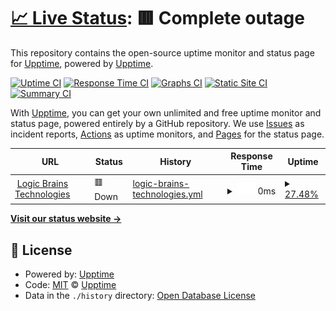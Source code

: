 # [📈 Live Status](https://demo.upptime.js.org): <!--live status--> **🟥 Complete outage**

This repository contains the open-source uptime monitor and status page for [Upptime](https://upptime.js.org), powered by [Upptime](https://github.com/upptime/upptime).

[![Uptime CI](https://github.com/Logic-Brains-Technologies/logicbrains-upptime/workflows/Uptime%20CI/badge.svg)](https://github.com/Logic-Brains-Technologies/logicbrains-upptime/actions?query=workflow%3A%22Uptime+CI%22)
[![Response Time CI](https://github.com/Logic-Brains-Technologies/logicbrains-upptime/workflows/Response%20Time%20CI/badge.svg)](https://github.com/Logic-Brains-Technologies/logicbrains-upptime/actions?query=workflow%3A%22Response+Time+CI%22)
[![Graphs CI](https://github.com/Logic-Brains-Technologies/logicbrains-upptime/workflows/Graphs%20CI/badge.svg)](https://github.com/Logic-Brains-Technologies/logicbrains-upptime/actions?query=workflow%3A%22Graphs+CI%22)
[![Static Site CI](https://github.com/Logic-Brains-Technologies/logicbrains-upptime/workflows/Static%20Site%20CI/badge.svg)](https://github.com/Logic-Brains-Technologies/logicbrains-upptime/actions?query=workflow%3A%22Static+Site+CI%22)
[![Summary CI](https://github.com/Logic-Brains-Technologies/logicbrains-upptime/workflows/Summary%20CI/badge.svg)](https://github.com/Logic-Brains-Technologies/logicbrains-upptime/actions?query=workflow%3A%22Summary+CI%22)

With [Upptime](https://upptime.js.org), you can get your own unlimited and free uptime monitor and status page, powered entirely by a GitHub repository. We use [Issues](https://github.com/upptime/upptime/issues) as incident reports, [Actions](https://github.com/Logic-Brains-Technologies/logicbrains-upptime/actions) as uptime monitors, and [Pages](https://demo.upptime.js.org) for the status page.

<!--start: status pages-->
<!-- This summary is generated by Upptime (https://github.com/upptime/upptime) -->
<!-- Do not edit this manually, your changes will be overwritten -->
<!-- prettier-ignore -->
| URL | Status | History | Response Time | Uptime |
| --- | ------ | ------- | ------------- | ------ |
| <img alt="" src="https://favicons.githubusercontent.com/logicbrains.cl" height="13"> [Logic Brains Technologies](https://logicbrains.cl) | 🟥 Down | [logic-brains-technologies.yml](https://github.com/Logic-Brains-Technologies/logicbrains-upptime/commits/HEAD/history/logic-brains-technologies.yml) | <details><summary><img alt="Response time graph" src="./graphs/logic-brains-technologies/response-time-week.png" height="20"> 0ms</summary><br><a href="https://status.logicbrains.cl/history/logic-brains-technologies"><img alt="Response time 0" src="https://img.shields.io/endpoint?url=https%3A%2F%2Fraw.githubusercontent.com%2FLogic-Brains-Technologies%2Flogicbrains-upptime%2FHEAD%2Fapi%2Flogic-brains-technologies%2Fresponse-time.json"></a><br><a href="https://status.logicbrains.cl/history/logic-brains-technologies"><img alt="24-hour response time 0" src="https://img.shields.io/endpoint?url=https%3A%2F%2Fraw.githubusercontent.com%2FLogic-Brains-Technologies%2Flogicbrains-upptime%2FHEAD%2Fapi%2Flogic-brains-technologies%2Fresponse-time-day.json"></a><br><a href="https://status.logicbrains.cl/history/logic-brains-technologies"><img alt="7-day response time 0" src="https://img.shields.io/endpoint?url=https%3A%2F%2Fraw.githubusercontent.com%2FLogic-Brains-Technologies%2Flogicbrains-upptime%2FHEAD%2Fapi%2Flogic-brains-technologies%2Fresponse-time-week.json"></a><br><a href="https://status.logicbrains.cl/history/logic-brains-technologies"><img alt="30-day response time 0" src="https://img.shields.io/endpoint?url=https%3A%2F%2Fraw.githubusercontent.com%2FLogic-Brains-Technologies%2Flogicbrains-upptime%2FHEAD%2Fapi%2Flogic-brains-technologies%2Fresponse-time-month.json"></a><br><a href="https://status.logicbrains.cl/history/logic-brains-technologies"><img alt="1-year response time 0" src="https://img.shields.io/endpoint?url=https%3A%2F%2Fraw.githubusercontent.com%2FLogic-Brains-Technologies%2Flogicbrains-upptime%2FHEAD%2Fapi%2Flogic-brains-technologies%2Fresponse-time-year.json"></a></details> | <details><summary><a href="https://status.logicbrains.cl/history/logic-brains-technologies">27.48%</a></summary><a href="https://status.logicbrains.cl/history/logic-brains-technologies"><img alt="All-time uptime 27.48%" src="https://img.shields.io/endpoint?url=https%3A%2F%2Fraw.githubusercontent.com%2FLogic-Brains-Technologies%2Flogicbrains-upptime%2FHEAD%2Fapi%2Flogic-brains-technologies%2Fuptime.json"></a><br><a href="https://status.logicbrains.cl/history/logic-brains-technologies"><img alt="24-hour uptime 27.48%" src="https://img.shields.io/endpoint?url=https%3A%2F%2Fraw.githubusercontent.com%2FLogic-Brains-Technologies%2Flogicbrains-upptime%2FHEAD%2Fapi%2Flogic-brains-technologies%2Fuptime-day.json"></a><br><a href="https://status.logicbrains.cl/history/logic-brains-technologies"><img alt="7-day uptime 27.48%" src="https://img.shields.io/endpoint?url=https%3A%2F%2Fraw.githubusercontent.com%2FLogic-Brains-Technologies%2Flogicbrains-upptime%2FHEAD%2Fapi%2Flogic-brains-technologies%2Fuptime-week.json"></a><br><a href="https://status.logicbrains.cl/history/logic-brains-technologies"><img alt="30-day uptime 27.48%" src="https://img.shields.io/endpoint?url=https%3A%2F%2Fraw.githubusercontent.com%2FLogic-Brains-Technologies%2Flogicbrains-upptime%2FHEAD%2Fapi%2Flogic-brains-technologies%2Fuptime-month.json"></a><br><a href="https://status.logicbrains.cl/history/logic-brains-technologies"><img alt="1-year uptime 27.48%" src="https://img.shields.io/endpoint?url=https%3A%2F%2Fraw.githubusercontent.com%2FLogic-Brains-Technologies%2Flogicbrains-upptime%2FHEAD%2Fapi%2Flogic-brains-technologies%2Fuptime-year.json"></a></details>

<!--end: status pages-->

[**Visit our status website →**](https://status.logicbrains.cl)

## 📄 License

- Powered by: [Upptime](https://github.com/upptime/upptime)
- Code: [MIT](./LICENSE) © [Upptime](https://upptime.js.org)
- Data in the `./history` directory: [Open Database License](https://opendatacommons.org/licenses/odbl/1-0/)
